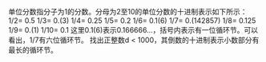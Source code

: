 单位分数指分子为1的分数。分母为2至10的单位分数的十进制表示如下所示：
1/2= 0.5
1/3= 0.(3)
1/4= 0.25
1/5= 0.2
1/6= 0.1(6)
1/7= 0.(142857)
1/8= 0.125
1/9= 0.(1)
1/10= 0.1
这里0.1(6)表示0.166666…，括号内表示有一位循环节。可以看出，1/7有六位循环节。
找出正整数d < 1000，其倒数的十进制表示小数部分有最长的循环节。